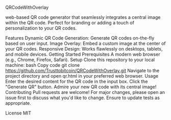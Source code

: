 QRCodeWithOverlay

web-based QR code generator that seamlessly integrates a central image within the QR code. Perfect for branding or adding a touch of personalization to your QR codes.

Features
Dynamic QR Code Generation: Generate QR codes on-the-fly based on user input.
Image Overlay: Embed a custom image at the center of your QR codes.
Responsive Design: Works flawlessly on desktops, tablets, and mobile devices.
Getting Started
Prerequisites
A modern web browser (e.g., Chrome, Firefox, Safari).
Setup
Clone this repository to your local machine:
bash
Copy code
git clone https://github.com/Trusttobitcoin/QRCodeWithOverlay.git
Navigate to the project directory and open qr.html in your preferred web browser.
Usage
Enter the desired content for the QR code in the input box.
Click the "Generate QR" button.
Admire your new QR code with its central image!
Contributing
Pull requests are welcome! For major changes, please open an issue first to discuss what you'd like to change. Ensure to update tests as appropriate.

License
MIT
